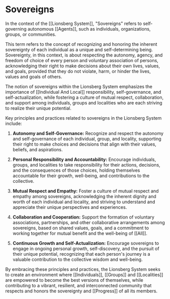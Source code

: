 # Sovereigns

In the context of the [[Lionsberg System]], "Sovereigns" refers to self-governing autonomous [[Agents]], such as individuals, organizations, groups, or communities. 

This term refers to the concept of recognizing and honoring the inherent sovereignty of each individual as a unique and self-determining being. Sovereignty, in this context, is about respecting the autonomy, agency, and freedom of choice of every person and voluntary association of persons, acknowledging their right to make decisions about their own lives, values, and goals, provided that they do not violate, harm, or hinder the lives, values and goals of others. 

The notion of sovereigns within the Lionsberg System emphasizes the importance of [[Individual And Local]] responsibility, self-governance, and self-actualization, while fostering a culture of mutual respect, collaboration, and support among individuals, groups and localities who are each striving to realize their unique potential.

Key principles and practices related to sovereigns in the Lionsberg System include:

1.  **Autonomy and Self-Governance:** Recognize and respect the autonomy and self-governance of each individual, group, and locality, supporting their right to make choices and decisions that align with their values, beliefs, and aspirations.
    
2.  **Personal Responsibility and Accountability:** Encourage individuals, groups, and localities to take responsibility for their actions, decisions, and the consequences of those choices, holding themselves accountable for their growth, well-being, and contributions to the collective.
    
3.  **Mutual Respect and Empathy:** Foster a culture of mutual respect and empathy among sovereigns, acknowledging the inherent dignity and worth of each individual and locality, and striving to understand and appreciate their unique perspectives and experiences.
    
4.  **Collaboration and Cooperation:** Support the formation of voluntary associations, partnerships, and other collaborative arrangements among sovereigns, based on shared values, goals, and a commitment to working together for mutual benefit and the well-being of [[All]].
    
5.  **Continuous Growth and Self-Actualization:** Encourage sovereigns to engage in ongoing personal growth, self-discovery, and the pursuit of their unique potential, recognizing that each person's journey is a valuable contribution to the collective wisdom and well-being.
    

By embracing these principles and practices, the Lionsberg System seeks to create an environment where [[Individuals]], [[Groups]] and [[Localities]] are empowered to become the best versions of themselves, while contributing to a vibrant, resilient, and interconnected community that respects and honors the sovereignty and [[Progress]] of all its members.